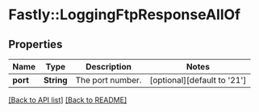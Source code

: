 # Fastly::LoggingFtpResponseAllOf

## Properties

| Name | Type | Description | Notes |
| ---- | ---- | ----------- | ----- |
| **port** | **String** | The port number. | [optional][default to &#39;21&#39;] |

[[Back to API list]](../../README.md#endpoints) [[Back to README]](../../README.md)

